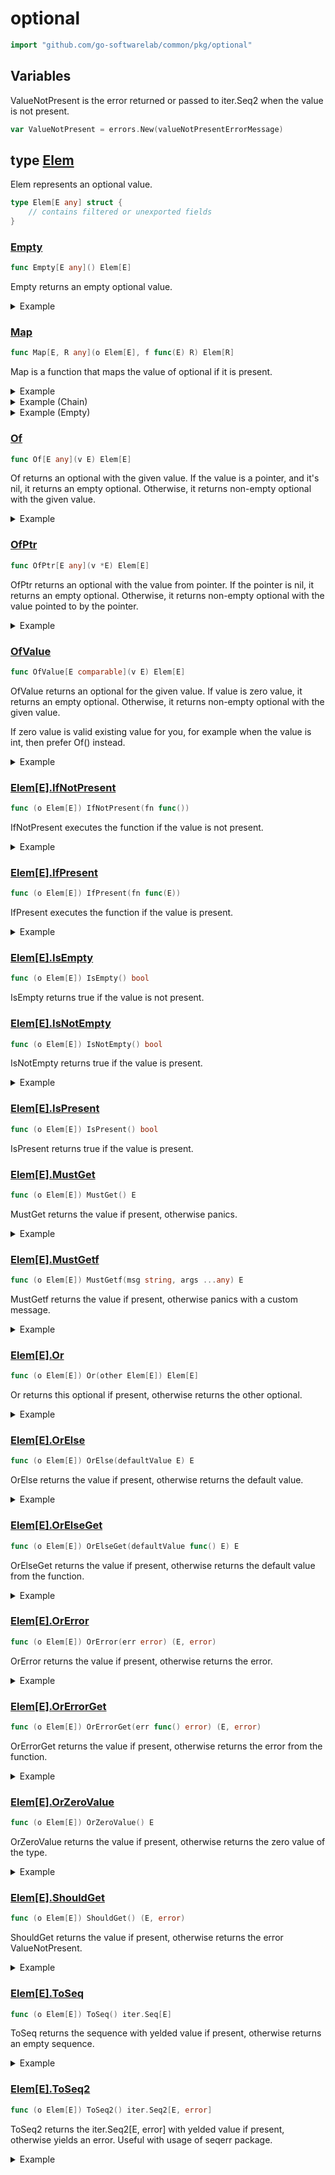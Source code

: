 # optional

```go
import "github.com/go-softwarelab/common/pkg/optional"
```



## Variables

<a name="ValueNotPresent"></a>ValueNotPresent is the error returned or passed to iter.Seq2 when the value is not present.

```go
var ValueNotPresent = errors.New(valueNotPresentErrorMessage)
```

<a name="Elem"></a>
## type [Elem](<https://github.com/go-softwarelab/common/blob/main/pkg/optional/optional.go#L19-L21>)

Elem represents an optional value.

```go
type Elem[E any] struct {
    // contains filtered or unexported fields
}
```

<a name="Empty"></a>
### [Empty](<https://github.com/go-softwarelab/common/blob/main/pkg/optional/optional.go#L24>)

```go
func Empty[E any]() Elem[E]
```

Empty returns an empty optional value.

<details>
<summary>Example</summary>




```go
package main

import (
	"fmt"

	"github.com/go-softwarelab/common/pkg/optional"
)

func main() {
	opt := optional.Empty[string]()
	fmt.Println("Is empty:", opt.IsEmpty())
	fmt.Println("Is present:", opt.IsPresent())

}
```

**Output**

```
Is empty: true
Is present: false
```


</details>

<a name="Map"></a>
### [Map](<https://github.com/go-softwarelab/common/blob/main/pkg/optional/optional_funcs.go#L4>)

```go
func Map[E, R any](o Elem[E], f func(E) R) Elem[R]
```

Map is a function that maps the value of optional if it is present.

<details>
<summary>Example</summary>




```go
package main

import (
	"fmt"
	"strings"

	"github.com/go-softwarelab/common/pkg/optional"
)

func main() {
	// Map a present value
	opt := optional.Of("hello")

	// Map to uppercase
	upperOpt := optional.Map(opt, strings.ToUpper)
	fmt.Println("Mapped value:", upperOpt.MustGet())

	// Map with more complex function
	lenOpt := optional.Map(opt, func(s string) int {
		return len(s)
	})
	fmt.Println("String length:", lenOpt.MustGet())

}
```

**Output**

```
Mapped value: HELLO
String length: 5
```


</details>

<details>
<summary>Example (Chain)</summary>




```go
package main

import (
	"fmt"

	"github.com/go-softwarelab/common/pkg/optional"
)

func main() {
	// Chaining multiple Map operations
	opt := optional.Of(42)

	msg := optional.Map(opt, func(n int) string {
		return fmt.Sprintf("Number: %d", n)
	})

	result := optional.Map(msg, func(s string) []byte {
		return []byte(s)
	})

	// Check if result is present
	if result.IsPresent() {
		fmt.Printf("Result type: %T\n", result.MustGet())
		fmt.Printf("Result length: %d\n", len(result.MustGet()))
	}

}
```

**Output**

```
Result type: []uint8
Result length: 10
```


</details>

<details>
<summary>Example (Empty)</summary>




```go
package main

import (
	"fmt"
	"strings"

	"github.com/go-softwarelab/common/pkg/optional"
)

func main() {
	// Map an empty optional
	emptyOpt := optional.Empty[string]()

	// Map function won't be called for empty optionals
	mapped := optional.Map(emptyOpt, strings.ToUpper)

	fmt.Println("Is mapped empty:", mapped.IsEmpty())
	fmt.Println("Is mapped present:", mapped.IsPresent())

}
```

**Output**

```
Is mapped empty: true
Is mapped present: false
```


</details>

<a name="Of"></a>
### [Of](<https://github.com/go-softwarelab/common/blob/main/pkg/optional/optional.go#L31>)

```go
func Of[E any](v E) Elem[E]
```

Of returns an optional with the given value. If the value is a pointer, and it's nil, it returns an empty optional. Otherwise, it returns non\-empty optional with the given value.

<details>
<summary>Example</summary>




```go
package main

import (
	"fmt"

	"github.com/go-softwarelab/common/pkg/optional"
)

func main() {
	// With a value
	opt := optional.Of("hello")
	fmt.Println("Value:", opt.MustGet())
	fmt.Println("Is empty:", opt.IsEmpty())

	// With a nil pointer
	var ptr *string = nil
	optPtr := optional.Of(ptr)
	fmt.Println("Nil pointer optional is empty:", optPtr.IsEmpty())

}
```

**Output**

```
Value: hello
Is empty: false
Nil pointer optional is empty: true
```


</details>

<a name="OfPtr"></a>
### [OfPtr](<https://github.com/go-softwarelab/common/blob/main/pkg/optional/optional.go#L43>)

```go
func OfPtr[E any](v *E) Elem[E]
```

OfPtr returns an optional with the value from pointer. If the pointer is nil, it returns an empty optional. Otherwise, it returns non\-empty optional with the value pointed to by the pointer.

<details>
<summary>Example</summary>




```go
package main

import (
	"fmt"

	"github.com/go-softwarelab/common/pkg/optional"
)

func main() {
	// With a value pointer
	value := "hello"
	opt := optional.OfPtr(&value)
	fmt.Println("Value:", opt.MustGet())

	// With a nil pointer
	var nilPtr *string
	optNil := optional.OfPtr(nilPtr)
	fmt.Println("Is empty:", optNil.IsEmpty())

}
```

**Output**

```
Value: hello
Is empty: true
```


</details>

<a name="OfValue"></a>
### [OfValue](<https://github.com/go-softwarelab/common/blob/main/pkg/optional/optional.go#L56>)

```go
func OfValue[E comparable](v E) Elem[E]
```

OfValue returns an optional for the given value. If value is zero value, it returns an empty optional. Otherwise, it returns non\-empty optional with the given value.

If zero value is valid existing value for you, for example when the value is int, then prefer Of\(\) instead.

<details>
<summary>Example</summary>




```go
package main

import (
	"fmt"

	"github.com/go-softwarelab/common/pkg/optional"
)

func main() {
	// Non-zero value
	opt := optional.OfValue(42)
	fmt.Println("Value present:", opt.IsPresent())
	fmt.Println("Value:", opt.MustGet())

	// Zero value
	optZero := optional.OfValue(0)
	fmt.Println("Zero value present:", optZero.IsPresent())

}
```

**Output**

```
Value present: true
Value: 42
Zero value present: false
```


</details>

<a name="Elem[E].IfNotPresent"></a>
### [Elem\[E\].IfNotPresent](<https://github.com/go-softwarelab/common/blob/main/pkg/optional/optional.go#L149>)

```go
func (o Elem[E]) IfNotPresent(fn func())
```

IfNotPresent executes the function if the value is not present.

<details>
<summary>Example</summary>




```go
package main

import (
	"fmt"

	"github.com/go-softwarelab/common/pkg/optional"
)

func main() {
	opt := optional.Of("hello")
	empty := optional.Empty[string]()

	opt.IfNotPresent(func() {
		fmt.Println("This won't be printed")
	})

	empty.IfNotPresent(func() {
		fmt.Println("This executes when empty")
	})

}
```

**Output**

```
This executes when empty
```


</details>

<a name="Elem[E].IfPresent"></a>
### [Elem\[E\].IfPresent](<https://github.com/go-softwarelab/common/blob/main/pkg/optional/optional.go#L142>)

```go
func (o Elem[E]) IfPresent(fn func(E))
```

IfPresent executes the function if the value is present.

<details>
<summary>Example</summary>




```go
package main

import (
	"fmt"

	"github.com/go-softwarelab/common/pkg/optional"
)

func main() {
	opt := optional.Of("hello")
	empty := optional.Empty[string]()

	opt.IfPresent(func(value string) {
		fmt.Println("Value is present:", value)
	})

	empty.IfPresent(func(value string) {
		fmt.Println("This won't be printed")
	})

}
```

**Output**

```
Value is present: hello
```


</details>

<a name="Elem[E].IsEmpty"></a>
### [Elem\[E\].IsEmpty](<https://github.com/go-softwarelab/common/blob/main/pkg/optional/optional.go#L156>)

```go
func (o Elem[E]) IsEmpty() bool
```

IsEmpty returns true if the value is not present.

<a name="Elem[E].IsNotEmpty"></a>
### [Elem\[E\].IsNotEmpty](<https://github.com/go-softwarelab/common/blob/main/pkg/optional/optional.go#L166>)

```go
func (o Elem[E]) IsNotEmpty() bool
```

IsNotEmpty returns true if the value is present.

<details>
<summary>Example</summary>




```go
package main

import (
	"fmt"

	"github.com/go-softwarelab/common/pkg/optional"
)

func main() {
	opt := optional.Of("hello")
	empty := optional.Empty[string]()

	fmt.Println("First is not empty:", opt.IsNotEmpty())
	fmt.Println("Second is not empty:", empty.IsNotEmpty())

}
```

**Output**

```
First is not empty: true
Second is not empty: false
```


</details>

<a name="Elem[E].IsPresent"></a>
### [Elem\[E\].IsPresent](<https://github.com/go-softwarelab/common/blob/main/pkg/optional/optional.go#L161>)

```go
func (o Elem[E]) IsPresent() bool
```

IsPresent returns true if the value is present.

<a name="Elem[E].MustGet"></a>
### [Elem\[E\].MustGet](<https://github.com/go-softwarelab/common/blob/main/pkg/optional/optional.go#L83>)

```go
func (o Elem[E]) MustGet() E
```

MustGet returns the value if present, otherwise panics.

<details>
<summary>Example</summary>




```go
package main

import (
	"fmt"

	"github.com/go-softwarelab/common/pkg/optional"
)

func main() {
	opt := optional.Of("hello")
	fmt.Println("Value:", opt.MustGet())

	// Note: Using MustGet on empty optional would panic
	// empty := optional.Empty[string]()
	// empty.MustGet() // would panic with "value is not present"

}
```

**Output**

```
Value: hello
```


</details>

<a name="Elem[E].MustGetf"></a>
### [Elem\[E\].MustGetf](<https://github.com/go-softwarelab/common/blob/main/pkg/optional/optional.go#L88>)

```go
func (o Elem[E]) MustGetf(msg string, args ...any) E
```

MustGetf returns the value if present, otherwise panics with a custom message.

<details>
<summary>Example</summary>




```go
package main

import (
	"fmt"

	"github.com/go-softwarelab/common/pkg/optional"
)

func main() {
	opt := optional.Of("hello")
	fmt.Println("Value:", opt.MustGetf("Custom error: %s", "not found"))

	// Note: Using MustGetf on empty optional would panic with custom message
	// empty := optional.Empty[string]()
	// empty.MustGetf("Custom error: %s", "not found") // would panic with "Custom error: not found"

}
```

**Output**

```
Value: hello
```


</details>

<a name="Elem[E].Or"></a>
### [Elem\[E\].Or](<https://github.com/go-softwarelab/common/blob/main/pkg/optional/optional.go#L65>)

```go
func (o Elem[E]) Or(other Elem[E]) Elem[E]
```

Or returns this optional if present, otherwise returns the other optional.

<details>
<summary>Example</summary>




```go
package main

import (
	"fmt"

	"github.com/go-softwarelab/common/pkg/optional"
)

func main() {
	opt1 := optional.Of("first")
	opt2 := optional.Of("second")
	empty := optional.Empty[string]()

	// Present optional takes precedence
	fmt.Println("First or second:", opt1.Or(opt2).MustGet())
	fmt.Println("Empty or second:", empty.Or(opt2).MustGet())

}
```

**Output**

```
First or second: first
Empty or second: second
```


</details>

<a name="Elem[E].OrElse"></a>
### [Elem\[E\].OrElse](<https://github.com/go-softwarelab/common/blob/main/pkg/optional/optional.go#L106>)

```go
func (o Elem[E]) OrElse(defaultValue E) E
```

OrElse returns the value if present, otherwise returns the default value.

<details>
<summary>Example</summary>




```go
package main

import (
	"fmt"

	"github.com/go-softwarelab/common/pkg/optional"
)

func main() {
	opt := optional.Of("hello")
	empty := optional.Empty[string]()

	fmt.Println("Present value:", opt.OrElse("default"))
	fmt.Println("Empty value:", empty.OrElse("default"))

}
```

**Output**

```
Present value: hello
Empty value: default
```


</details>

<a name="Elem[E].OrElseGet"></a>
### [Elem\[E\].OrElseGet](<https://github.com/go-softwarelab/common/blob/main/pkg/optional/optional.go#L115>)

```go
func (o Elem[E]) OrElseGet(defaultValue func() E) E
```

OrElseGet returns the value if present, otherwise returns the default value from the function.

<details>
<summary>Example</summary>




```go
package main

import (
	"fmt"

	"github.com/go-softwarelab/common/pkg/optional"
)

func main() {
	opt := optional.Of("hello")
	empty := optional.Empty[string]()

	counter := 0
	getDefault := func() string {
		counter++
		return fmt.Sprintf("default-%d", counter)
	}

	fmt.Println("Present value:", opt.OrElseGet(getDefault))
	fmt.Println("Empty value:", empty.OrElseGet(getDefault))
	fmt.Println("Empty value again:", empty.OrElseGet(getDefault))

}
```

**Output**

```
Present value: hello
Empty value: default-1
Empty value again: default-2
```


</details>

<a name="Elem[E].OrError"></a>
### [Elem\[E\].OrError](<https://github.com/go-softwarelab/common/blob/main/pkg/optional/optional.go#L124>)

```go
func (o Elem[E]) OrError(err error) (E, error)
```

OrError returns the value if present, otherwise returns the error.

<details>
<summary>Example</summary>




```go
package main

import (
	"fmt"

	"github.com/go-softwarelab/common/pkg/optional"
)

func main() {
	opt := optional.Of(42)
	empty := optional.Empty[int]()

	val1, err1 := opt.OrError(fmt.Errorf("not found"))
	fmt.Println("Value:", val1)
	fmt.Println("Error:", err1)

	val2, err2 := empty.OrError(fmt.Errorf("not found"))
	fmt.Println("Empty value:", val2)
	fmt.Println("Empty error:", err2 != nil)

}
```

**Output**

```
Value: 42
Error: <nil>
Empty value: 0
Empty error: true
```


</details>

<a name="Elem[E].OrErrorGet"></a>
### [Elem\[E\].OrErrorGet](<https://github.com/go-softwarelab/common/blob/main/pkg/optional/optional.go#L133>)

```go
func (o Elem[E]) OrErrorGet(err func() error) (E, error)
```

OrErrorGet returns the value if present, otherwise returns the error from the function.

<details>
<summary>Example</summary>




```go
package main

import (
	"fmt"

	"github.com/go-softwarelab/common/pkg/optional"
)

func main() {
	opt := optional.Of(42)
	empty := optional.Empty[int]()

	errCounter := 0
	getError := func() error {
		errCounter++
		return fmt.Errorf("not found-%d", errCounter)
	}

	val1, err1 := opt.OrErrorGet(getError)
	fmt.Println("Value:", val1)
	fmt.Println("Error:", err1)

	val2, err2 := empty.OrErrorGet(getError)
	fmt.Println("Empty value:", val2)
	fmt.Println("Empty error:", err2)

}
```

**Output**

```
Value: 42
Error: <nil>
Empty value: 0
Empty error: not found-1
```


</details>

<a name="Elem[E].OrZeroValue"></a>
### [Elem\[E\].OrZeroValue](<https://github.com/go-softwarelab/common/blob/main/pkg/optional/optional.go#L97>)

```go
func (o Elem[E]) OrZeroValue() E
```

OrZeroValue returns the value if present, otherwise returns the zero value of the type.

<details>
<summary>Example</summary>




```go
package main

import (
	"fmt"

	"github.com/go-softwarelab/common/pkg/optional"
)

func main() {
	opt := optional.Of(42)
	empty := optional.Empty[int]()

	fmt.Println("Present value:", opt.OrZeroValue())
	fmt.Println("Empty value:", empty.OrZeroValue())

}
```

**Output**

```
Present value: 42
Empty value: 0
```


</details>

<a name="Elem[E].ShouldGet"></a>
### [Elem\[E\].ShouldGet](<https://github.com/go-softwarelab/common/blob/main/pkg/optional/optional.go#L74>)

```go
func (o Elem[E]) ShouldGet() (E, error)
```

ShouldGet returns the value if present, otherwise returns the error ValueNotPresent.

<details>
<summary>Example</summary>




```go
package main

import (
	"fmt"

	"github.com/go-softwarelab/common/pkg/optional"
)

func main() {
	opt := optional.Of(42)
	empty := optional.Empty[int]()

	val1, err1 := opt.ShouldGet()
	fmt.Println("Value:", val1)
	fmt.Println("Error:", err1)

	val2, err2 := empty.ShouldGet()
	fmt.Println("Empty value:", val2)
	fmt.Println("Empty error:", err2)

}
```

**Output**

```
Value: 42
Error: <nil>
Empty value: 0
Empty error: value is not present
```


</details>

<a name="Elem[E].ToSeq"></a>
### [Elem\[E\].ToSeq](<https://github.com/go-softwarelab/common/blob/main/pkg/optional/optional.go#L171>)

```go
func (o Elem[E]) ToSeq() iter.Seq[E]
```

ToSeq returns the sequence with yelded value if present, otherwise returns an empty sequence.

<details>
<summary>Example</summary>




```go
package main

import (
	"fmt"

	"github.com/go-softwarelab/common/pkg/optional"
	"github.com/go-softwarelab/common/pkg/seq"
)

func main() {
	opt := optional.Of("hello")

	var values []string
	seq.ForEach(opt.ToSeq(), func(value string) {
		values = append(values, value)
	})

	fmt.Println("Values:", values)

	empty := optional.Empty[string]()
	var emptyValues []string
	seq.ForEach(empty.ToSeq(), func(value string) {
		emptyValues = append(emptyValues, value)
	})

	fmt.Println("Empty values length:", len(emptyValues))

}
```

**Output**

```
Values: [hello]
Empty values length: 0
```


</details>

<a name="Elem[E].ToSeq2"></a>
### [Elem\[E\].ToSeq2](<https://github.com/go-softwarelab/common/blob/main/pkg/optional/optional.go#L181>)

```go
func (o Elem[E]) ToSeq2() iter.Seq2[E, error]
```

ToSeq2 returns the iter.Seq2\[E, error\] with yelded value if present, otherwise yields an error. Useful with usage of seqerr package.

<details>
<summary>Example</summary>




```go
package main

import (
	"fmt"

	"github.com/go-softwarelab/common/pkg/optional"
	"github.com/go-softwarelab/common/pkg/seqerr"
)

func main() {
	opt := optional.Of("hello")
	empty := optional.Empty[string]()

	err := seqerr.ForEach(opt.ToSeq2(), func(value string) {
		fmt.Printf("Value: %s\n", value)
	})
	if err != nil {
		panic(err)
	}

	// With empty value
	err = seqerr.ForEach(empty.ToSeq2(), func(value string) {
		fmt.Printf("Unexpected value: %s\n", value)
	})
	if err != nil {
		fmt.Printf("Expected error: %v\n", err)
	}
}
```

**Output**

```
Value: hello
Expected error: value is not present
```


</details>